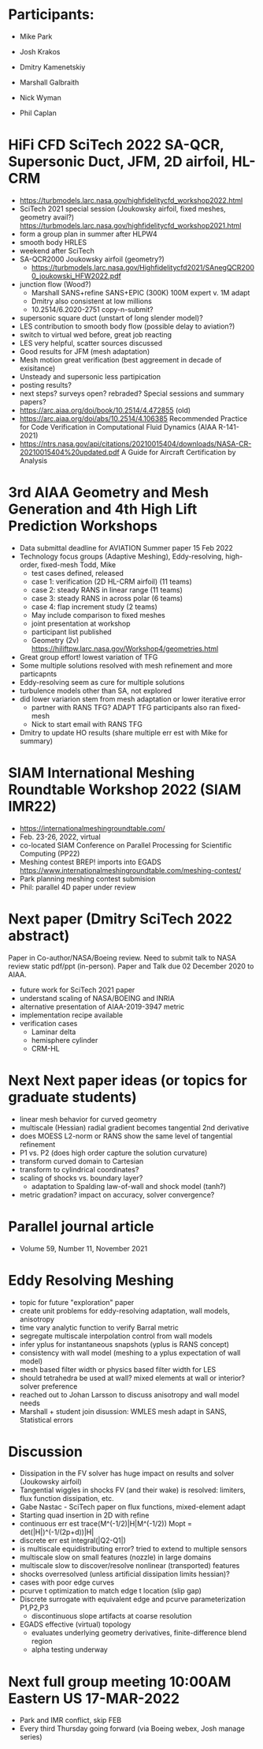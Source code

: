 
# Participants:
- Mike Park
- Josh Krakos
- Dmitry Kamenetskiy
- Marshall Galbraith
- Nick Wyman

- Phil Caplan


# HiFi CFD SciTech 2022 SA-QCR, Supersonic Duct, JFM, 2D airfoil, HL-CRM
  - https://turbmodels.larc.nasa.gov/highfidelitycfd_workshop2022.html
  - SciTech 2021 special session (Joukowsky airfoil, fixed meshes, geometry avail?)
    https://turbmodels.larc.nasa.gov/highfidelitycfd_workshop2021.html
  - form a group plan in summer after HLPW4
  - smooth body HRLES
  - weekend after SciTech
  - SA-QCR2000 Joukowsky airfoil (geometry?)
    - https://turbmodels.larc.nasa.gov/Highfidelitycfd2021/SAnegQCR2000_joukowski_HFW2022.pdf
  - junction flow (Wood?)
    - Marshall SANS+refine SANS+EPIC (300K) 100M expert v. 1M adapt
    - Dmitry also consistent at low millions
    - 10.2514/6.2020-2751 copy-n-submit?
  - supersonic square duct (unstart of long slender model)? 
  - LES contribution to smooth body flow (possible delay to aviation?)
  - switch to virtual wed before, great job reacting
  - LES very helpful, scatter sources discussed
  - Good results for JFM (mesh adaptation)
  - Mesh motion great verification (best aggreement in decade of exisitance)
  - Unsteady and supersonic less partipication
  - posting results?
  - next steps? surveys open? rebraded? Special sessions and summary papers?
  - https://arc.aiaa.org/doi/book/10.2514/4.472855 (old)
  - https://arc.aiaa.org/doi/abs/10.2514/4.106385 Recommended Practice for Code Verification in Computational Fluid Dynamics (AIAA R-141-2021)
  - https://ntrs.nasa.gov/api/citations/20210015404/downloads/NASA-CR-20210015404%20updated.pdf A Guide for Aircraft Certification by Analysis 

# 3rd AIAA Geometry and Mesh Generation and 4th High Lift Prediction Workshops
  - Data submittal deadline for AVIATION Summer paper 15 Feb 2022
  - Technology focus groups (Adaptive Meshing), Eddy-resolving, high-order, fixed-mesh
    Todd, Mike
    - test cases defined, released
    - case 1: verification (2D HL-CRM airfoil) (11 teams)
    - case 2: steady RANS in linear range (11 teams)
    - case 3: steady RANS in across polar (6 teams)
    - case 4: flap increment study (2 teams)
    - May include comparison to fixed meshes
    - joint presentation at workshop
    - participant list published
    - Geometry (2v) https://hiliftpw.larc.nasa.gov/Workshop4/geometries.html
  - Great group effort! lowest variation of TFG
  - Some multiple solutions resolved with mesh refinement and more particapnts
  - Eddy-resolving seem as cure for multiple solutions
  - turbulence models other than SA, not explored
  - did lower variarion stem from mesh adaptation or lower iterative error
    - partner with RANS TFG? ADAPT TFG participants also ran fixed-mesh
    - Nick to start email with RANS TFG
  - Dmitry to update HO results (share multiple err est with Mike for summary)

# SIAM International Meshing Roundtable Workshop 2022 (SIAM IMR22)
- https://internationalmeshingroundtable.com/
- Feb. 23-26, 2022,  virtual
- co-located SIAM Conference on Parallel Processing for Scientific Computing (PP22)
- Meshing contest BREP! imports into EGADS https://www.internationalmeshingroundtable.com/meshing-contest/
- Park planning meshing contest submision
- Phil: parallel 4D paper under review

# Next paper (Dmitry SciTech 2022 abstract)
Paper in Co-author/NASA/Boeing review.
Need to submit talk to NASA review static pdf/ppt (in-person).
Paper and Talk due 02 December 2020 to AIAA.
- future work for SciTech 2021 paper
- understand scaling of NASA/BOEING and INRIA
- alternative presentation of AIAA-2019-3947 metric
- implementation recipe available
- verification cases
  - Laminar delta
  - hemisphere cylinder
  - CRM-HL

# Next Next paper ideas (or topics for graduate students)
- linear mesh behavior for curved geometry
- multiscale (Hessian) radial gradient becomes tangential 2nd derivative
- does MOESS L2-norm or RANS show the same level of tangential refinement
- P1 vs. P2 (does high order capture the solution curvature)
- transform curved domain to Cartesian
- transform to cylindrical coordinates?
- scaling of shocks vs. boundary layer?
  - adaptation to Spalding law-of-wall and shock model (tanh?)
- metric gradation? impact on accuracy, solver convergence? 

# Parallel journal article
- Volume 59, Number 11, November 2021

# Eddy Resolving Meshing
- topic for future "exploration" paper
- create unit problems for eddy-resolving adaptation, wall models, anisotropy
- time vary analytic function to verify Barral metric
- segregate multiscale interpolation control from wall models
- infer yplus for instantaneous snapshots (yplus is RANS concept)
- consistency with wall model (meshing to a yplus expectation of wall model)
- mesh based filter width or physics based filter width for LES
- should tetrahedra be used at wall? mixed elements at wall or interior? solver preference
- reached out to Johan Larsson to discuss anisotropy and wall model needs
- Marshall + student join disussion: WMLES mesh adapt in SANS, Statistical errors

# Discussion
- Dissipation in the FV solver has huge impact on results and solver (Joukowsky airfoil)
- Tangential wiggles in shocks FV (and their wake) is resolved: limiters, flux function dissipation, etc.
- Gabe Nastac - SciTech paper on flux functions, mixed-element adapt
- Starting quad insertion in 2D with refine
- continuous err est trace(M^(-1/2)|H|M^(-1/2)) Mopt = det(|H|)^(-1/(2p+d))|H|
- discrete err est integral(|Q2-Q1|)
- is multiscale equidistributing error? tried to extend to multiple sensors
- multiscale slow on small features (nozzle) in large domains
- multiscale slow to discover/resolve nonlinear (transported) features
- shocks overresolved (unless artificial dissipation limits hessian)?
- cases with poor edge curves
- pcurve t optimization to match edge t location (slip gap)
- Discrete surrogate with equivalent edge and pcurve parameterization P1,P2,P3
  - discontinuous slope artifacts at coarse resolution 
- EGADS effective (virtual) topology
  - evaluates underlying geometry derivatives, finite-difference blend region
  - alpha testing underway

# Next full group meeting 10:00AM Eastern US 17-MAR-2022
- Park and IMR conflict, skip FEB
- Every third Thursday going forward (via Boeing webex, Josh manage series)

